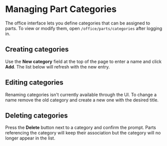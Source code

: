 # Managing Part Categories

The office interface lets you define categories that can be assigned to parts.
To view or modify them, open `/office/parts/categories` after logging in.

## Creating categories

Use the **New category** field at the top of the page to enter a name and click
**Add**. The list below will refresh with the new entry.

## Editing categories

Renaming categories isn't currently available through the UI. To change a name
remove the old category and create a new one with the desired title.

## Deleting categories

Press the **Delete** button next to a category and confirm the prompt. Parts
referencing the category will keep their association but the category will no
longer appear in the list.
